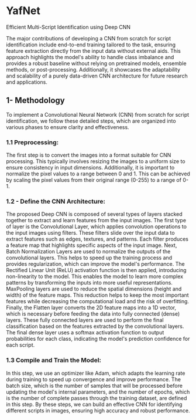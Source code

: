 # YafNet
Efficient Multi-Script Identification using Deep CNN

The major contributions of developing a CNN from scratch for script identification include end-to-end training tailored to the task, ensuring feature extraction directly from the input data without external aids. This approach highlights the model's ability to handle class imbalance and provides a robust baseline without relying on pretrained models, ensemble methods, or post-processing. Additionally, it showcases the adaptability and scalability of a purely data-driven CNN architecture for future research and applications.

## **1- Methodology**

To implement a Convolutional Neural Network (CNN) from scratch for script identification, we follow these detailed steps, which are organized into various phases to ensure clarity and effectiveness.
### **1.1 Preprocessing:** 
The first step is to convert the images into a format suitable for CNN processing. This typically involves resizing the images to a uniform size to ensure consistency in input dimensions. Additionally, it is important to normalize the pixel values to a range between 0 and 1. This can be achieved by scaling the pixel values from their original range (0-255) to a range of 0-1.
### **1.2 - Define the CNN Architecture:**
The proposed Deep CNN is composed of several types of layers stacked together to extract and learn features from the input images. The first type of layer is the Convolutional Layer, which applies convolution operations to the input images using filters. These filters slide over the input data to extract features such as edges, textures, and patterns. Each filter produces a feature map that highlights specific aspects of the input image. Next, Batch Normalization Layers are used to normalize the outputs of the convolutional layers. This helps to speed up the training process and provides regularization, which can improve the
model&#39;s performance. The Rectified Linear Unit (ReLU) activation function is then applied, introducing non-linearity to the model. This enables the model to learn more complex patterns by transforming the inputs into more useful representations.
MaxPooling layers are used to reduce the spatial dimensions (height and width) of the feature maps. This reduction helps to keep the most important features while decreasing the computational load and the risk of overfitting. Finally, the Flatten layer converts the 2D feature maps into a 1D vector, which is necessary before feeding the data into fully connected (dense) layers. These fully connected layers
are used to perform the final classification based on the features extracted by the convolutional layers. The final dense layer uses a softmax activation function to output probabilities for each class, indicating the model's prediction confidence for each script.
### **1.3 Compile and Train the Model:**
In this step, we use an optimizer like Adam, which adapts the learning rate during training to speed up convergence and improve performance. The batch size, which is the number of samples that will be processed before updating the model's internal parameters, and the number of epochs, which is the number of complete passes through the training dataset, are
defined in this step. By these steps, we can build an effective CNN for identifying different scripts in images, ensuring high accuracy and robust performance.
